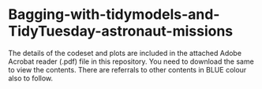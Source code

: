 # Bagging-with-tidymodels-and-TidyTuesday-astronaut-missions

The details of the codeset and plots are included in the attached Adobe Acrobat reader (.pdf) file in this repository. 
You need to download the same to view the contents. There are referrals to other contents in BLUE colour also to follow.
